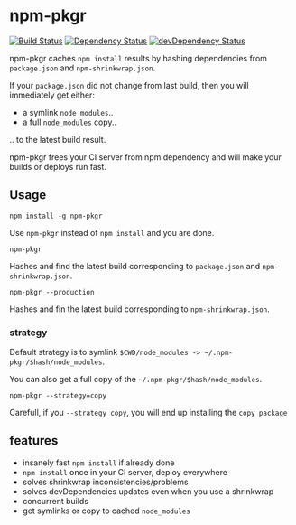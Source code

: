 # npm-pkgr

[![Build Status](https://travis-ci.org/vvo/npm-pkgr.svg?branch=master)](https://travis-ci.org/vvo/npm-pkgr)
[![Dependency Status](https://david-dm.org/vvo/npm-pkgr.svg?theme=shields.io)](https://david-dm.org/vvo/npm-pkgr)
[![devDependency Status](https://david-dm.org/vvo/npm-pkgr/dev-status.svg?theme=shields.io)](https://david-dm.org/vvo/npm-pkgr#info=devDependencies)

npm-pkgr caches `npm install` results by hashing dependencies from `package.json`
and `npm-shrinkwrap.json`.

If your `package.json` did not change from last build, then you will immediately get
either:
- a symlink `node_modules`..
- a full `node_modules` copy..

.. to the latest build result.

npm-pkgr frees your CI server from npm dependency and will make your builds or
deploys run fast.

## Usage

```shell
npm install -g npm-pkgr
```

Use `npm-pkgr` instead of `npm install` and you are done.

```shell
npm-pkgr
```

Hashes and find the latest build corresponding to `package.json` and `npm-shrinkwrap.json`.

```shell
npm-pkgr --production
```

Hashes and fin the latest build corresponding to `npm-shrinkwrap.json`.

### strategy

Default strategy is to symlink `$CWD/node_modules -> ~/.npm-pkgr/$hash/node_modules`.

You can also get a full copy of the `~/.npm-pkgr/$hash/node_modules`.

```shell
npm-pkgr --strategy=copy
```

Carefull, if you `--strategy copy`, you will end up installing the `copy package`

## features

* insanely fast `npm install` if already done
* `npm install` once in your CI server, deploy everywhere
* solves shrinkwrap inconsistencies/problems
* solves devDependencies updates even when you use a shrinkwrap
* concurrent builds
* get symlinks or copy to cached `node_modules`